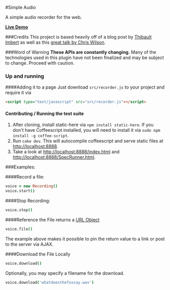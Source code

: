 #Simple Audio

A simple audio recorder for the web.

**[Live Demo](http://rickcarlino.github.io/simple_audio/)**

###Credits
This project is based heavily off of a blog post by [Thibault Imbert](http://typedarray.org/from-microphone-to-wav-with-getusermedia-and-web-audio/) as well as this [great talk by Chris Wilson](https://www.youtube.com/watch?v=hFsCG7v9Y4c).

###Word of Warning
**These APIs are constantly changing.** Many of the technologies used in this plugin have not been finalized and may be subject to change. Proceed with caution.

### Up and running

####Adding it to a page
Just download ```src/recorder.js``` to your project and require it via 

```html
<script type="text/javascript" src="src/recorder.js"></script>
```

#### Contributing / Running the test suite
 1. After cloning, install static-here via ```npm install static-here```. If you don't have Coffeescript installed, you will need to install it via ```sudo npm install -g coffee-script```.
 2. Run ```cake dev```. This will autocompile coffeescript and serve static files at [http://localhost:8888](http://localhost:8888).
 3. Take a look at [http://localhost:8888/index.html](http://localhost:8888/index.html) and [http://localhost:8888/SpecRunner.html](http://localhost:8888/SpecRunner.html).

###Examples:

####Record a file:

```coffeescript
voice = new Recording()
voice.start()
```

####Stop Recording:

```coffeescript
voice.stop()
```

####Reference the File
returns a [URL Object](https://developer.mozilla.org/en-US/docs/Web/API/window.URL)

```coffeescript
voice.file()
```
The example above makes it possible to pin the return value to a link or post to the server via AJAX.

####Download the File Locally

```coffeescript
voice.download()
```

Optionally, you may specify a filename for the download.

```coffeescript
voice.download('whatdoesthefoxsay.wav')
```
